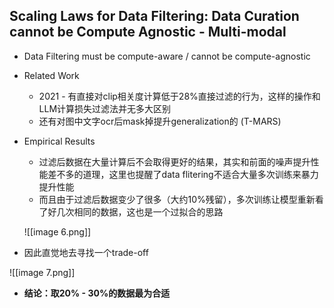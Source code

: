 ## Scaling Laws for Data Filtering: Data Curation cannot be Compute Agnostic - Multi-modal

- Data Filtering must be compute-aware / cannot be compute-agnostic
- Related Work
    - 2021 - 有直接对clip相关度计算低于28%直接过滤的行为，这样的操作和LLM计算损失过滤法并无多大区别
    - 还有对图中文字ocr后mask掉提升generalization的 (T-MARS)
- Empirical Results
    
    - 过滤后数据在大量计算后不会取得更好的结果，其实和前面的噪声提升性能差不多的道理，这里也提醒了data flitering不适合大量多次训练来暴力提升性能
    - 而且由于过滤后数据变少了很多（大约10%残留），多次训练让模型重新看了好几次相同的数据，这也是一个过拟合的思路
    
    ![[image 6.png]]
    
- 因此直觉地去寻找一个trade-off

![[image 7.png]]

- **结论：取20% - 30%的数据最为合适**